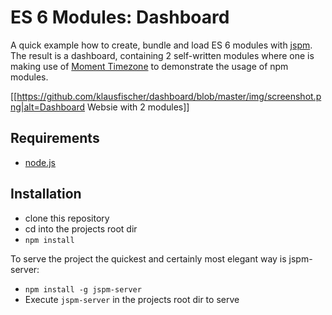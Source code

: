 # ES 6 Modules: Dashboard

A quick example how to create, bundle and load ES 6 modules with [jspm](jspm.io).
The result is a dashboard, containing 2 self-written modules where one is making use of [Moment Timezone](http://momentjs.com/timezone/) to demonstrate the usage of npm modules.

[[https://github.com/klausfischer/dashboard/blob/master/img/screenshot.png|alt=Dashboard Websie with 2 modules]]

## Requirements

- [node.js](http://nodejs.org/)


## Installation

- clone this repository
- cd into the projects root dir
- `npm install`

To serve the project the quickest and certainly most elegant way is jspm-server:
- `npm install -g jspm-server` 
- Execute `jspm-server` in the projects root dir to serve
